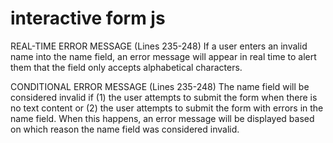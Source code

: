 # interactive form js

REAL-TIME ERROR MESSAGE (Lines 235-248)
If a user enters an invalid name into the name field, an error message will appear in real time to alert them that the field only accepts alphabetical characters.

CONDITIONAL ERROR MESSAGE (Lines 235-248)
The name field will be considered invalid if (1) the user attempts to submit the form when there is no text content or (2) the user attempts to submit the form with errors in the name field. When this happens, an error message will be displayed based on which reason the name field was considered invalid.
